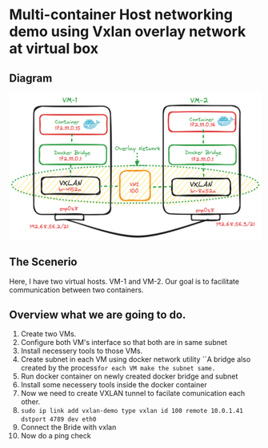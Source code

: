 # Multi-container Host networking demo using Vxlan overlay network at virtual box
## Diagram
![Diagram](https://github.com/reduanmasud/vxlan-overlay-network/blob/main/vxlan-docker-overlay-network.png)

## The Scenerio
Here, I have two virtual hosts. VM-1 and VM-2. Our goal is to facilitate communication between two containers.

## Overview what we are going to do.

1. Create two VMs.
2. Configure both VM's interface so that both are in same subnet
3. Install necessery tools to those VMs.
4. Create subnet in each VM using docker network utility ``A bridge also created by the process`for each VM make the subnet same.`
5. Run docker container on newly created docker bridge and subnet
6. Install some necessery tools inside the docker container
7. Now we need to create VXLAN tunnel to facilate comunication each other.
8.   ```sudo ip link add vxlan-demo type vxlan id 100 remote 10.0.1.41 dstport 4789 dev eth0```
9. Connect the Bride with vxlan
10. Now do a ping check

